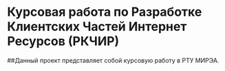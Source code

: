 # Курсовая работа по Разработке Клиентских Частей Интернет Ресурсов (РКЧИР)
 ##Данный проект представляет собой курсовую работу в РТУ МИРЭА.
